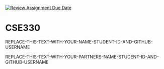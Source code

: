 [![Review Assignment Due Date](https://classroom.github.com/assets/deadline-readme-button-22041afd0340ce965d47ae6ef1cefeee28c7c493a6346c4f15d667ab976d596c.svg)](https://classroom.github.com/a/dsRPaEFS)
# CSE330
REPLACE-THIS-TEXT-WITH-YOUR-NAME-STUDENT-ID-AND-GITHUB-USERNAME

REPLACE-THIS-TEXT-WITH-YOUR-PARTNERS-NAME-STUDENT-ID-AND-GITHUB-USERNAME
